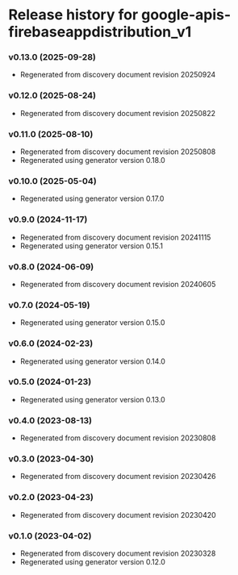 # Release history for google-apis-firebaseappdistribution_v1

### v0.13.0 (2025-09-28)

* Regenerated from discovery document revision 20250924

### v0.12.0 (2025-08-24)

* Regenerated from discovery document revision 20250822

### v0.11.0 (2025-08-10)

* Regenerated from discovery document revision 20250808
* Regenerated using generator version 0.18.0

### v0.10.0 (2025-05-04)

* Regenerated using generator version 0.17.0

### v0.9.0 (2024-11-17)

* Regenerated from discovery document revision 20241115
* Regenerated using generator version 0.15.1

### v0.8.0 (2024-06-09)

* Regenerated from discovery document revision 20240605

### v0.7.0 (2024-05-19)

* Regenerated using generator version 0.15.0

### v0.6.0 (2024-02-23)

* Regenerated using generator version 0.14.0

### v0.5.0 (2024-01-23)

* Regenerated using generator version 0.13.0

### v0.4.0 (2023-08-13)

* Regenerated from discovery document revision 20230808

### v0.3.0 (2023-04-30)

* Regenerated from discovery document revision 20230426

### v0.2.0 (2023-04-23)

* Regenerated from discovery document revision 20230420

### v0.1.0 (2023-04-02)

* Regenerated from discovery document revision 20230328
* Regenerated using generator version 0.12.0

